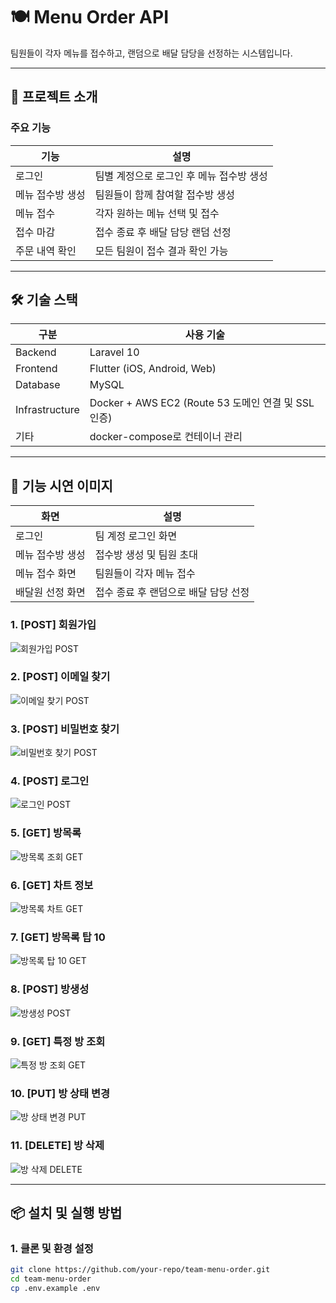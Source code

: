 # 🍽️ Menu Order API

팀원들이 각자 메뉴를 접수하고, 랜덤으로 배달 담당을 선정하는 시스템입니다.  

---

## 📌 프로젝트 소개

### 주요 기능
| 기능 | 설명 |
|---|---|
| 로그인 | 팀별 계정으로 로그인 후 메뉴 접수방 생성 |
| 메뉴 접수방 생성 | 팀원들이 함께 참여할 접수방 생성 |
| 메뉴 접수 | 각자 원하는 메뉴 선택 및 접수 |
| 접수 마감 | 접수 종료 후 배달 담당 랜덤 선정 |
| 주문 내역 확인 | 모든 팀원이 접수 결과 확인 가능 |

---

## 🛠️ 기술 스택

| 구분 | 사용 기술 |
|---|---|
| Backend | Laravel 10 |
| Frontend | Flutter (iOS, Android, Web) |
| Database | MySQL |
| Infrastructure | Docker + AWS EC2 (Route 53 도메인 연결 및 SSL 인증) |
| 기타 | docker-compose로 컨테이너 관리 |

---

## 📲 기능 시연 이미지

|화면|설명|
|---|---|
| 로그인 | 팀 계정 로그인 화면 |
| 메뉴 접수방 생성 | 접수방 생성 및 팀원 초대 |
| 메뉴 접수 화면 | 팀원들이 각자 메뉴 접수 |
| 배달원 선정 화면 | 접수 종료 후 랜덤으로 배달 담당 선정 |

### 1. [POST] 회원가입
![회원가입 POST](docs/assets/images/회원가입.png)

### 2. [POST] 이메일 찾기
![이메일 찾기 POST](docs/assets/images/이메일찾기.png)

### 3. [POST] 비밀번호 찾기
![비밀번호 찾기 POST](docs/assets/images/비밀번호찾기.png)

### 4. [POST] 로그인
![로그인 POST](docs/assets/images/로그인.png)

### 5. [GET] 방목록
![방목록 조회 GET](docs/assets/images/방목록조회.png)

### 6. [GET] 차트 정보
![방목록 차트 GET](docs/assets/images/방목록차트.png)

### 7. [GET] 방목록 탑 10
![방목록 탑 10 GET](docs/assets/images/방목록탑10.png)

### 8. [POST] 방생성
![방생성 POST](docs/assets/images/방생성.png)

### 9. [GET] 특정 방 조회
![특정 방 조회 GET](docs/assets/images/방조회.png)

### 10. [PUT] 방 상태 변경
![방 상태 변경 PUT](docs/assets/images/방상태변경.png)

### 11. [DELETE] 방 삭제
![방 삭제 DELETE](docs/assets/images/방삭제.png)

---

## 📦 설치 및 실행 방법

### 1. 클론 및 환경 설정

```bash
git clone https://github.com/your-repo/team-menu-order.git
cd team-menu-order
cp .env.example .env
```
